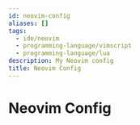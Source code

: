 ```yaml
---
id: neovim-config
aliases: []
tags:
  - ide/neovim
  - programming-language/vimscript
  - programming-language/lua
description: My Neovim config
title: Neovim Config
---
```


# Neovim Config
